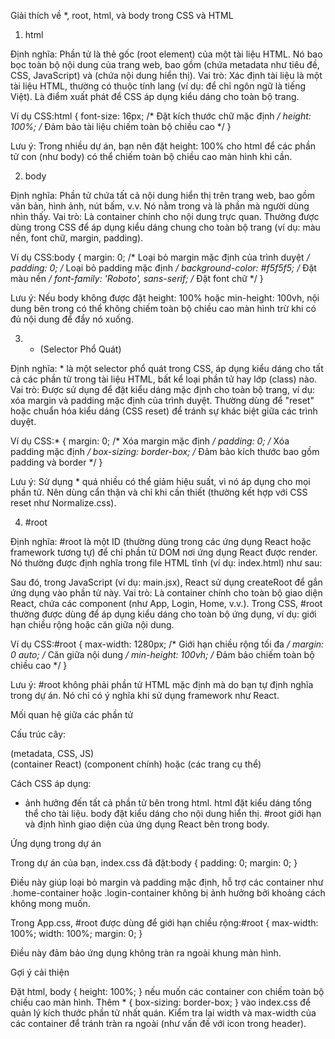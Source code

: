 Giải thích về *, root, html, và body trong CSS và HTML
1. html

Định nghĩa: Phần tử <html> là thẻ gốc (root element) của một tài liệu HTML. Nó bao bọc toàn bộ nội dung của trang web, bao gồm <head> (chứa metadata như tiêu đề, CSS, JavaScript) và <body> (chứa nội dung hiển thị).
Vai trò: 
Xác định tài liệu là một tài liệu HTML, thường có thuộc tính lang (ví dụ: <html lang="vi"> để chỉ ngôn ngữ là tiếng Việt).
Là điểm xuất phát để CSS áp dụng kiểu dáng cho toàn bộ trang.


Ví dụ CSS:html {
  font-size: 16px; /* Đặt kích thước chữ mặc định */
  height: 100%; /* Đảm bảo tài liệu chiếm toàn bộ chiều cao */
}


Lưu ý: Trong nhiều dự án, bạn nên đặt height: 100% cho html để các phần tử con (như body) có thể chiếm toàn bộ chiều cao màn hình khi cần.

2. body

Định nghĩa: Phần tử <body> chứa tất cả nội dung hiển thị trên trang web, bao gồm văn bản, hình ảnh, nút bấm, v.v. Nó nằm trong <html> và là phần mà người dùng nhìn thấy.
Vai trò: 
Là container chính cho nội dung trực quan.
Thường được dùng trong CSS để áp dụng kiểu dáng chung cho toàn bộ trang (ví dụ: màu nền, font chữ, margin, padding).


Ví dụ CSS:body {
  margin: 0; /* Loại bỏ margin mặc định của trình duyệt */
  padding: 0; /* Loại bỏ padding mặc định */
  background-color: #f5f5f5; /* Đặt màu nền */
  font-family: 'Roboto', sans-serif; /* Đặt font chữ */
}


Lưu ý: Nếu body không được đặt height: 100% hoặc min-height: 100vh, nội dung bên trong có thể không chiếm toàn bộ chiều cao màn hình trừ khi có đủ nội dung để đẩy nó xuống.

3. * (Selector Phổ Quát)

Định nghĩa: * là một selector phổ quát trong CSS, áp dụng kiểu dáng cho tất cả các phần tử trong tài liệu HTML, bất kể loại phần tử hay lớp (class) nào.
Vai trò: 
Được sử dụng để đặt kiểu dáng mặc định cho toàn bộ trang, ví dụ: xóa margin và padding mặc định của trình duyệt.
Thường dùng để "reset" hoặc chuẩn hóa kiểu dáng (CSS reset) để tránh sự khác biệt giữa các trình duyệt.


Ví dụ CSS:* {
  margin: 0; /* Xóa margin mặc định */
  padding: 0; /* Xóa padding mặc định */
  box-sizing: border-box; /* Đảm bảo kích thước bao gồm padding và border */
}


Lưu ý: Sử dụng * quá nhiều có thể giảm hiệu suất, vì nó áp dụng cho mọi phần tử. Nên dùng cẩn thận và chỉ khi cần thiết (thường kết hợp với CSS reset như Normalize.css).

4. #root

Định nghĩa: #root là một ID (thường dùng trong các ứng dụng React hoặc framework tương tự) để chỉ phần tử DOM nơi ứng dụng React được render. Nó thường được định nghĩa trong file HTML tĩnh (ví dụ: index.html) như sau:<div id="root"></div>

Sau đó, trong JavaScript (ví dụ: main.jsx), React sử dụng createRoot để gắn ứng dụng vào phần tử này.
Vai trò: 
Là container chính cho toàn bộ giao diện React, chứa các component (như App, Login, Home, v.v.).
Trong CSS, #root thường được dùng để áp dụng kiểu dáng cho toàn bộ ứng dụng, ví dụ: giới hạn chiều rộng hoặc căn giữa nội dung.


Ví dụ CSS:#root {
  max-width: 1280px; /* Giới hạn chiều rộng tối đa */
  margin: 0 auto; /* Căn giữa nội dung */
  min-height: 100vh; /* Đảm bảo chiếm toàn bộ chiều cao */
}


Lưu ý: #root không phải phần tử HTML mặc định mà do bạn tự định nghĩa trong dự án. Nó chỉ có ý nghĩa khi sử dụng framework như React.

Mối quan hệ giữa các phần tử

Cấu trúc cây:<html>
  <head> (metadata, CSS, JS)
  <body>
    <div id="root"> (container React)
      <App> (component chính)
        <Login> hoặc <Home> (các trang cụ thể)
    </div>
  </body>
</html>


Cách CSS áp dụng:
* ảnh hưởng đến tất cả phần tử bên trong html.
html đặt kiểu dáng tổng thể cho tài liệu.
body đặt kiểu dáng cho nội dung hiển thị.
#root giới hạn và định hình giao diện của ứng dụng React bên trong body.



Ứng dụng trong dự án

Trong dự án của bạn, index.css đã đặt:body {
  padding: 0;
  margin: 0;
}


Điều này giúp loại bỏ margin và padding mặc định, hỗ trợ các container như .home-container hoặc .login-container không bị ảnh hưởng bởi khoảng cách không mong muốn.


Trong App.css, #root được dùng để giới hạn chiều rộng:#root {
  max-width: 100%;
  width: 100%;
  margin: 0;
}


Điều này đảm bảo ứng dụng không tràn ra ngoài khung màn hình.



Gợi ý cải thiện

Đặt html, body { height: 100%; } nếu muốn các container con chiếm toàn bộ chiều cao màn hình.
Thêm * { box-sizing: border-box; } vào index.css để quản lý kích thước phần tử nhất quán.
Kiểm tra lại width và max-width của các container để tránh tràn ra ngoài (như vấn đề với icon trong header).
